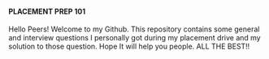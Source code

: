 #### PLACEMENT PREP 101
Hello Peers! Welcome to my Github. This repository contains some general and interview questions I personally got during my placement drive
and my solution to those question. Hope It will help you people. ALL THE BEST!! 
